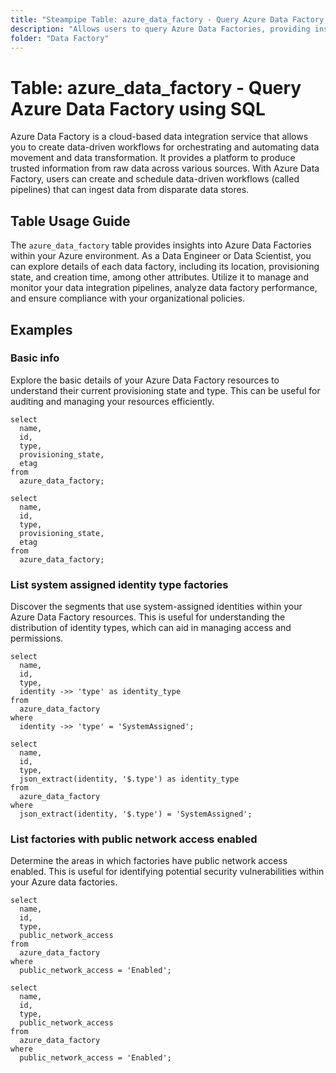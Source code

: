 ```yaml
---
title: "Steampipe Table: azure_data_factory - Query Azure Data Factory using SQL"
description: "Allows users to query Azure Data Factories, providing insights into the orchestration and automation of ETL workflows in Azure."
folder: "Data Factory"
---
```


# Table: azure_data_factory - Query Azure Data Factory using SQL

Azure Data Factory is a cloud-based data integration service that allows you to create data-driven workflows for orchestrating and automating data movement and data transformation. It provides a platform to produce trusted information from raw data across various sources. With Azure Data Factory, users can create and schedule data-driven workflows (called pipelines) that can ingest data from disparate data stores.

## Table Usage Guide

The `azure_data_factory` table provides insights into Azure Data Factories within your Azure environment. As a Data Engineer or Data Scientist, you can explore details of each data factory, including its location, provisioning state, and creation time, among other attributes. Utilize it to manage and monitor your data integration pipelines, analyze data factory performance, and ensure compliance with your organizational policies.

## Examples

### Basic info
Explore the basic details of your Azure Data Factory resources to understand their current provisioning state and type. This can be useful for auditing and managing your resources efficiently.

```sql+postgres
select
  name,
  id,
  type,
  provisioning_state,
  etag
from
  azure_data_factory;
```

```sql+sqlite
select
  name,
  id,
  type,
  provisioning_state,
  etag
from
  azure_data_factory;
```

### List system assigned identity type factories
Discover the segments that use system-assigned identities within your Azure Data Factory resources. This is useful for understanding the distribution of identity types, which can aid in managing access and permissions.

```sql+postgres
select
  name,
  id,
  type,
  identity ->> 'type' as identity_type
from
  azure_data_factory
where
  identity ->> 'type' = 'SystemAssigned';
```

```sql+sqlite
select
  name,
  id,
  type,
  json_extract(identity, '$.type') as identity_type
from
  azure_data_factory
where
  json_extract(identity, '$.type') = 'SystemAssigned';
```

### List factories with public network access enabled
Determine the areas in which factories have public network access enabled. This is useful for identifying potential security vulnerabilities within your Azure data factories.

```sql+postgres
select
  name,
  id,
  type,
  public_network_access
from
  azure_data_factory
where
  public_network_access = 'Enabled';
```

```sql+sqlite
select
  name,
  id,
  type,
  public_network_access
from
  azure_data_factory
where
  public_network_access = 'Enabled';
```
